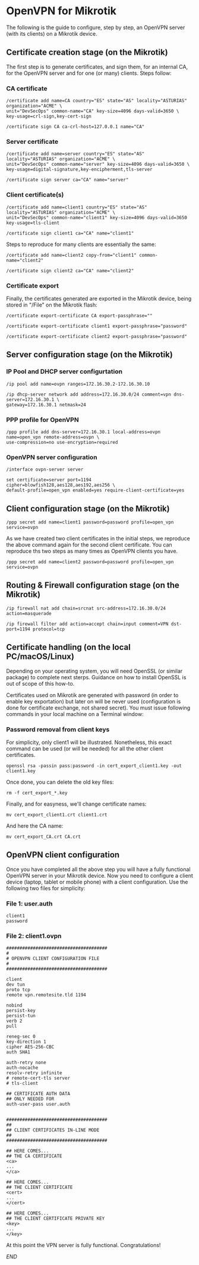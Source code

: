 # OpenVPN for Mikrotik
The following is the guide to configure, step by step, an OpenVPN server (with its clients) on a Mikrotik device. 

## Certificate creation stage **(on the Mikrotik)**
The first step is to generate certificates, and sign them, for an internal CA, for the OpenVPN server and for one (or many) clients. Steps follow:

### CA certificate
``` 
/certificate add name=CA country="ES" state="AS" locality="ASTURIAS" organization="ACME" \
unit="DevSecOps" common-name="CA" key-size=4096 days-valid=3650 \ 
key-usage=crl-sign,key-cert-sign

/certificate sign CA ca-crl-host=127.0.0.1 name="CA"
``` 
### Server certificate
``` 
/certificate add name=server country="ES" state="AS" locality="ASTURIAS" organization="ACME" \
unit="DevSecOps" common-name="server" key-size=4096 days-valid=3650 \
key-usage=digital-signature,key-encipherment,tls-server

/certificate sign server ca="CA" name="server"
``` 
### Client certificate(s)
```
/certificate add name=client1 country="ES" state="AS" locality="ASTURIAS" organization="ACME" \
unit="DevSecOps" common-name="client1" key-size=4096 days-valid=3650 key-usage=tls-client

/certificate sign client1 ca="CA" name="client1"
``` 

Steps to reproduce for many clients are essentially the same:
```
/certificate add name=client2 copy-from="client1" common-name="client2"

/certificate sign client2 ca="CA" name="client2"
``` 

### Certificate export
Finally, the certificates generated are exported in the Mikrotik device, being stored in "/File" on the Mikrotik flash:

``` 
/certificate export-certificate CA export-passphrase=""

/certificate export-certificate client1 export-passphrase="password"

/certificate export-certificate client2 export-passphrase="password"
``` 


## Server configuration stage **(on the Mikrotik)**

### IP Pool and DHCP server configurtation
```
/ip pool add name=ovpn ranges=172.16.30.2-172.16.30.10

/ip dhcp-server network add address=172.16.30.0/24 comment=vpn dns-server=172.16.30.1 \
gateway=172.16.30.1 netmask=24
```

### PPP profile for OpenVPN
```
/ppp profile add dns-server=172.16.30.1 local-address=ovpn name=open_vpn remote-address=ovpn \
use-compression=no use-encryption=required
```

### OpenVPN server configuration
``` 
/interface ovpn-server server 

set certificate=server port=1194 cipher=blowfish128,aes128,aes192,aes256 \
default-profile=open_vpn enabled=yes require-client-certificate=yes
```

## Client configuration stage **(on the Mikrotik)**
```
/ppp secret add name=client1 password=password profile=open_vpn service=ovpn
```

As we have created two client certificates in the initial steps, we reproduce the above command again for the second client certificate. You can reproduce ths two steps as many times as OpenVPN clients you have. 
```
/ppp secret add name=client2 password=password profile=open_vpn service=ovpn
```

## Routing & Firewall configuration stage (on the Mikrotik)
``` 
/ip firewall nat add chain=srcnat src-address=172.16.30.0/24 action=masquerade 

/ip firewall filter add action=accept chain=input comment=VPN dst-port=1194 protocol=tcp
```


## Certificate handling **(on the local PC/macOS/Linux)**
Depending on your operating system, you will need OpenSSL (or similar package) to complete next sterps. Guidance on how to install OpenSSL is out of scope of this how-to.

Certificates used on Mikrotik are generated with password (in order to enable key exportation) but later on will be never used (configuration is done for certificate exchange, not shared secret). You must issue following commands in your local machine on a Terminal window:

### Password removal from client keys
For simplicity, only client1 will be illustrated. Nonetheless, this exact command can be used (or will be needed) for all the other client certificates. 
```
openssl rsa -passin pass:password -in cert_export_client1.key -out client1.key
```

Once done, you can delete the old key files:
```
rm -f cert_export_*.key
```

Finally, and for easyness, we'll change certificate names:
```
mv cert_export_client1.crt client1.crt
```

And here the CA name:
```
mv cert_export_CA.crt CA.crt
```

## OpenVPN client configuration
Once you have completed all the above step you will have a fully functional OpenVPN server in your Mikrotik device. Now you need to configure a client device (laptop, tablet or mobile phone) with a client configuration. Use the following two files for simplicity:

### File 1: user.auth
```
client1
password
```

### File 2: client1.ovpn
```
######################################
#
# OPENVPN CLIENT CONFIGURATION FILE 
#
######################################

client
dev tun
proto tcp
remote vpn.remotesite.tld 1194

nobind
persist-key
persist-tun
verb 2
pull

reneg-sec 0
key-direction 1
cipher AES-256-CBC
auth SHA1

auth-retry none
auth-nocache
resolv-retry infinite
# remote-cert-tls server
# tls-client

## CERTIFICATE AUTH DATA 
## ONLY NEEDED FOR
auth-user-pass user.auth


######################################
##
## CLIENT CERTIFICATES IN-LINE MODE
##
######################################

## HERE COMES...
## THE CA CERTIFICATE
<ca>
...
</ca>

## HERE COMES...
## THE CLIENT CERTIFICATE
<cert>
...
</cert>

## HERE COMES...
## THE CLIENT CERTIFICATE PRIVATE KEY 
<key>
...
</key>

```
At this point the VPN server is fully functional. Congratulations!

_END_
